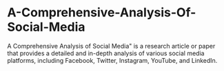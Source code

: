 # A-Comprehensive-Analysis-Of-Social-Media
 A Comprehensive Analysis of Social Media" is a research article or paper that provides a detailed and in-depth analysis of various social media platforms, including Facebook, Twitter, Instagram, YouTube, and LinkedIn.
